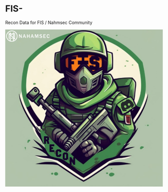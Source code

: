 # FIS-
Recon Data for FIS  /  Nahmsec Community 





<a href="https://ibb.co/ggS8yNb"><img src="logo.png" alt="Untitled-design-5" border="0"></a>
